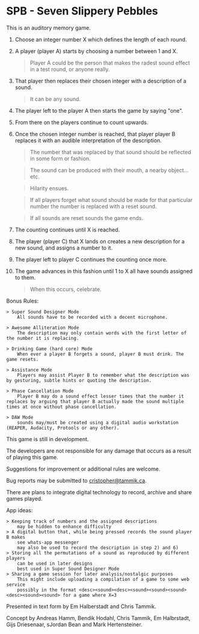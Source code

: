 # SPB - Seven Slippery Pebbles

This is an auditory memory game.

1) Choose an integer number X which defines the length of each round.

2) A player (player A) starts by choosing a number between 1 and X.
	
	> Player A could be the person that makes the radest sound effect in a test round, or anyone really.

3) That player then replaces their chosen integer with a description of a sound. 
	
	> It can be any sound.

4) The player left to the player A then starts the game by saying "one".

5) From there on the players continue to count upwards. 

6) Once the chosen integer number is reached, that player player B replaces it with an audible interpretation of the description.
	> The number that was replaced by that sound should be reflected in some form or fashion.
	
	> The sound can be produced with their mouth, a nearby object... etc.
	
	> Hilarity ensues.
	
	> If all players forget what sound should be made for that particular number the number is replaced with a reset sound.
	
	> If all sounds are reset sounds the game ends.

7) The counting continues until X is reached.

8) The player (player C) that X lands on creates a new description for a new sound, and assigns a number to it.

9) The player left to player C continues the counting once more.

10) The game advances in this fashion until 1 to X all have sounds assigned to them.
	
	> When this occurs, celebrate.

Bonus Rules:	

	> Super Sound Designer Mode
		All sounds have to be recorded with a decent microphone.

	> Awesome Alliteration Mode
		The description may only contain words with the first letter of the number it is replacing.

	> Drinking Game (hard core) Mode
		When ever a player B forgets a sound, player B must drink. The game resets.

	> Assistance Mode
		Players may assist Player B to remember what the description was by gesturing, subtle hints or quoting the description.

	> Phase Cancellation Mode
		Player B may do a sound effect lesser times that the number it replaces by arguing that player B actually made the sound multiple times at once without phase cancellation.

	> DAW Mode
		sounds may/must be created using a digital audio workstation (REAPER, Audacity, Protools or any other).

This game is still in development.

The developers are not responsible for any damage that occurs as a result of playing this game.

Suggestions for improvement or additional rules are welcome.

Bug reports may be submitted to cristopher@tammik.ca.

There are plans to integrate digital technology to record, archive and share games played.

App ideas:

	> Keeping track of numbers and the assigned descriptions
		may be hidden to enhance difficulty
	> A digital button that, while being pressed records the sound player B makes
		see whats-app messenger
		may also be used to record the description in step 2) and 6)
	> Storing all the permutations of a sound as reproduced by different players
		can be used in later designs
		best used in Super Sound Designer Mode
	> Sharing a game session for later analysis/nostalgic purposes
		This might include uploading a compilation of a game to some web service
		possibly in the format <desc><sound><desc><sound><sound><sound><desc><sound><sound> for a game where X=3

Presented in text form by Em Halberstadt and Chris Tammik.

Concept by Andreas Hamm, Bendik Hodahl, Chris Tammik, Em Halbrstadt, Gijs Driesenaar, sJordan Bean and Mark Hertensteiner.